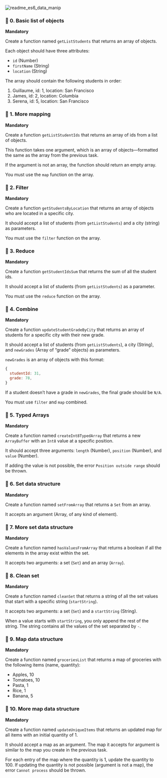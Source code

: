 ![readme_es6_data_manip](https://github.com/chloe0524/holbertonschool-web_back_end/assets/127857895/c64a4c1f-7a01-4985-b895-1284442e387a)

### :round_pushpin: 0. Basic list of objects
**Mandatory**

Create a function named `getListStudents` that returns an array of objects.

Each object should have three attributes:
- `id` (Number)
- `firstName` (String)
- `location` (String)

The array should contain the following students in order:
1. Guillaume, id: 1, location: San Francisco
2. James, id: 2, location: Columbia
3. Serena, id: 5, location: San Francisco


### :round_pushpin: 1. More mapping
**Mandatory**

Create a function `getListStudentIds` that returns an array of ids from a list of objects.

This function takes one argument, which is an array of objects—formatted the same as the array from the previous task.

If the argument is not an array, the function should return an empty array.

You must use the `map` function on the array.


### :round_pushpin: 2. Filter
**Mandatory**

Create a function `getStudentsByLocation` that returns an array of objects who are located in a specific city.

It should accept a list of students (from `getListStudents`) and a city (string) as parameters.

You must use the `filter` function on the array.


### :round_pushpin: 3. Reduce
**Mandatory**

Create a function `getStudentIdsSum` that returns the sum of all the student ids.

It should accept a list of students (from `getListStudents`) as a parameter.

You must use the `reduce` function on the array.


### :round_pushpin: 4. Combine
**Mandatory**

Create a function `updateStudentGradeByCity` that returns an array of students for a specific city with their new grade.

It should accept a list of students (from `getListStudents`), a city (String), and `newGrades` (Array of “grade” objects) as parameters.

`newGrades` is an array of objects with this format:
```javascript
{
  studentId: 31,
  grade: 78,
}
```

If a student doesn’t have a grade in `newGrades`, the final grade should be `N/A`.

You must use `filter` and `map` combined.


### :round_pushpin: 5. Typed Arrays
**Mandatory**

Create a function named `createInt8TypedArray` that returns a new `ArrayBuffer` with an `Int8` value at a specific position.

It should accept three arguments: `length` (Number), `position` (Number), and `value` (Number).

If adding the value is not possible, the error `Position outside range` should be thrown.


### :round_pushpin: 6. Set data structure
**Mandatory**

Create a function named `setFromArray` that returns a `Set` from an array.

It accepts an argument (Array, of any kind of element).


### :round_pushpin: 7. More set data structure
**Mandatory**

Create a function named `hasValuesFromArray` that returns a boolean if all the elements in the array exist within the set.

It accepts two arguments: a set (`Set`) and an array (`Array`).


### :round_pushpin: 8. Clean set
**Mandatory**

Create a function named `cleanSet` that returns a string of all the set values that start with a specific string (`startString`).

It accepts two arguments: a set (`Set`) and a `startString` (String).

When a value starts with `startString`, you only append the rest of the string. The string contains all the values of the set separated by `-`.


### :round_pushpin: 9. Map data structure
**Mandatory**

Create a function named `groceriesList` that returns a map of groceries with the following items (name, quantity):
- Apples, 10
- Tomatoes, 10
- Pasta, 1
- Rice, 1
- Banana, 5

### :round_pushpin: 10. More map data structure
**Mandatory**

Create a function named `updateUniqueItems` that returns an updated map for all items with an initial quantity of 1.

It should accept a map as an argument. The map it accepts for argument is similar to the map you create in the previous task.

For each entry of the map where the quantity is 1, update the quantity to 100. If updating the quantity is not possible (argument is not a map), the error `Cannot process` should be thrown.

